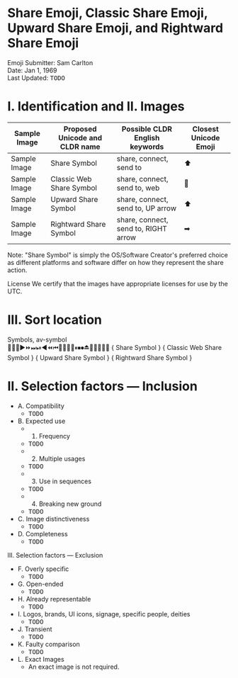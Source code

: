 

# Share Emoji, Classic Share Emoji, Upward Share Emoji, and Rightward Share Emoji

Emoji Submitter: Sam Carlton
<br>
Date: Jan 1, 1969
<br>
Last Updated: <kbd>TODO</kbd>


# I. Identification and II. Images


| Sample Image | Proposed Unicode and CLDR name | Possible CLDR English keywords | Closest Unicode Emoji |
| --- | --- | --- | --- |
| Sample Image | Share Symbol | share, connect, send to | ⬆	|
| Sample Image | Classic Web Share Symbol | share, connect, send to, web | 🔗 |
| Sample Image | Upward Share Symbol | share, connect, send to, UP arrow | ⬆ |
| Sample Image | Rightward Share Symbol | share, connect, send to, RIGHT arrow | ➡ |

Note: "Share Symbol" is simply the OS/Software Creator's preferred choice as different platforms and software differ on how they represent the share action. 

License
We certify that the images have appropriate licenses for use by the UTC.


# III. Sort location
<!-- https://unicode.org/emoji/charts-12.0/full-emoji-list.html#av-symbol -->
Symbols, av-symbol
<br>
🔀🔁🔂▶⏩⏭⏯◀⏪⏮🔼⏫🔽⏬⏸⏹⏺⏏🎦🔅🔆📳📴 { Share Symbol } { Classic Web Share Symbol } { Upward Share Symbol } { Rightward Share Symbol }



# II. Selection factors — Inclusion

- A. Compatibility
  - <kbd>TODO</kbd>
- B. Expected use
  - 1. Frequency
  - <kbd>TODO</kbd>
  - 2. Multiple usages
  - <kbd>TODO</kbd>
  - 3. Use in sequences
  - <kbd>TODO</kbd>
  - 4. Breaking new ground
  - <kbd>TODO</kbd>
- C. Image distinctiveness
  - <kbd>TODO</kbd>
- D. Completeness
  - <kbd>TODO</kbd>


III. Selection factors — Exclusion

- F. Overly specific
  - <kbd>TODO</kbd>
- G. Open-ended
  - <kbd>TODO</kbd>
- H. Already representable
  - <kbd>TODO</kbd>
- I. Logos, brands, UI icons, signage, specific people, deities
  - <kbd>TODO</kbd>
- J. Transient
  - <kbd>TODO</kbd>
- K. Faulty comparison
  - <kbd>TODO</kbd>
- L. Exact Images
  - An exact image is not required.




